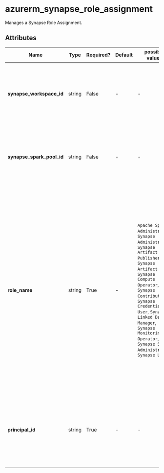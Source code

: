 # azurerm_synapse_role_assignment

Manages a Synapse Role Assignment.

## Attributes

| Name | Type | Required? | Default  | possible values | Description |
| ---- | ---- | --------- | -------- | ----------- | ----------- |
| **synapse_workspace_id** | string | False | -  |  -  | The Synapse Workspace which the Synapse Role Assignment applies to. Changing this forces a new resource to be created. | 
| **synapse_spark_pool_id** | string | False | -  |  -  | The Synapse Spark Pool which the Synapse Role Assignment applies to. Changing this forces a new resource to be created. | 
| **role_name** | string | True | -  |  `Apache Spark Administrator`, `Synapse Administrator`, `Synapse Artifact Publisher`, `Synapse Artifact User`, `Synapse Compute Operator`, `Synapse Contributor`, `Synapse Credential User`, `Synapse Linked Data Manager`, `Synapse Monitoring Operator`, `Synapse SQL Administrator`, `Synapse User`  | The Role Name of the Synapse Built-In Role. Possible values are `Apache Spark Administrator`, `Synapse Administrator`, `Synapse Artifact Publisher`, `Synapse Artifact User`, `Synapse Compute Operator`, `Synapse Contributor`, `Synapse Credential User`, `Synapse Linked Data Manager`, `Synapse Monitoring Operator`, `Synapse SQL Administrator` and `Synapse User`. Changing this forces a new resource to be created. | 
| **principal_id** | string | True | -  |  -  | The ID of the Principal (User, Group or Service Principal) to assign the Synapse Role Definition to. Changing this forces a new resource to be created. | 

